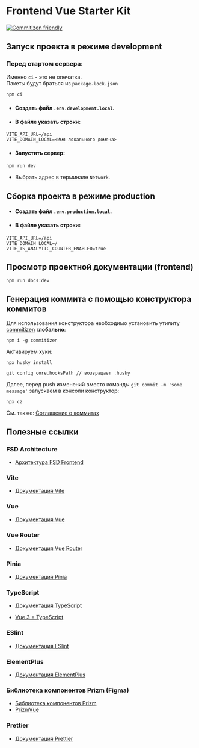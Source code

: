 # Frontend Vue Starter Kit
[![Commitizen friendly](https://img.shields.io/badge/commitizen-friendly-brightgreen.svg)](http://commitizen.github.io/cz-cli/)

## Запуск проекта в режиме development

### Перед стартом сервера:
Именно `ci` - это не опечатка. <br>
Пакеты будут браться из `package-lock.json`

```bash
npm ci
```

- #### Создать файл `.env.development.local`.
- #### В файле указать строки:
```
VITE_API_URL=/api
VITE_DOMAIN_LOCAL=<Имя локального домена>
```

- #### Запустить сервер:

```bash
npm run dev
```
- Выбрать адрес в терминале `Network`.

## Сборка проекта в режиме production

- #### Создать файл `.env.production.local`.
- #### В файле указать строки:
```
VITE_API_URL=/api
VITE_DOMAIN_LOCAL=/
VITE_IS_ANALYTIC_COUNTER_ENABLED=true
```

## Просмотр проектной документации (frontend)
```
npm run docs:dev
```

## Генерация коммита с помощью конструктора коммитов
Для использования конструктора необходимо установить утилиту [commitizen](https://github.com/commitizen/cz-cli) **глобально**:
```
npm i -g commitizen 
```
Активируем хуки:
```
npx husky install
```
```
git config core.hooksPath // возвращает .husky 
```
Далее, перед push изменений вместо команды `git commit -m 'some message'` запускаем в консоли конструктор:
```
npx cz
```
См. также: [Соглашение о коммитах](https://www.conventionalcommits.org/ru/v1.0.0/)

## Полезные ссылки

### FSD Architecture

- [Архитектура FSD Frontend](https://feature-sliced.design/ru/docs/get-started/overview)

### Vite

- [Документация Vite](https://vitejs.dev/)

### Vue
- [Документация Vue](https://vuejs.org/)

### Vue Router

- [Документация Vue Router](https://router.vuejs.org/)

### Pinia

- [Документация Pinia](https://vuejs.org/guide/scaling-up/state-management.html#pinia)

### TypeScript

- [Документация TypeScript](https://www.typescriptlang.org/)

- [Vue 3 + TypeScript](https://vuejs.org/guide/typescript/overview.html#using-vue-with-typescript)

### ESlint

- [Документация ESlint](https://eslint.org/docs/latest/)

### ElementPlus

- [Документация ElementPlus](https://element-plus.org/en-US/)

### Библиотека компонентов Prizm (Figma)

- [Библиотека компонентов Prizm](https://www.figma.com/file/ooK8cH394yHfqX3f2M5l3l/%F0%9F%92%8E-%D0%91%D0%B8%D0%B1%D0%BB%D0%B8%D0%BE%D1%82%D0%B5%D0%BA%D0%B0-%D0%BA%D0%BE%D0%BC%D0%BF%D0%BE%D0%BD%D0%B5%D0%BD%D1%82%D0%BE%D0%B2?node-id=3840%3A171991&mode=dev)
- [PrizmVue](https://www.figma.com/file/AIsYvRkPTWg6shNDYCwwa6/Prizm-Vue.js?type=whiteboard&node-id=0-1&t=iK4aO42K2AA5c1gy-0)

### Prettier

- [Документация Prettier](https://prettier.io/docs/en/editors.html)
